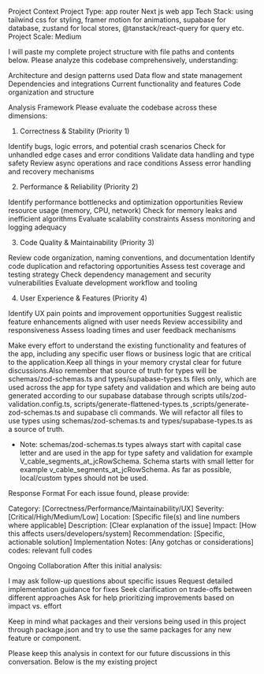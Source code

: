 Project Context
Project Type: app router Next js web app
Tech Stack: using tailwind css for styling, framer motion for animations, supabase for database, zustand for local stores, @tanstack/react-query for query etc.
Project Scale: Medium

I will paste my complete project structure with file paths and contents below. Please analyze this codebase comprehensively, understanding:

Architecture and design patterns used
Data flow and state management
Dependencies and integrations
Current functionality and features
Code organization and structure

Analysis Framework
Please evaluate the codebase across these dimensions:

1. Correctness & Stability (Priority 1)

Identify bugs, logic errors, and potential crash scenarios
Check for unhandled edge cases and error conditions
Validate data handling and type safety
Review async operations and race conditions
Assess error handling and recovery mechanisms

2. Performance & Reliability (Priority 2)

Identify performance bottlenecks and optimization opportunities
Review resource usage (memory, CPU, network)
Check for memory leaks and inefficient algorithms
Evaluate scalability constraints
Assess monitoring and logging adequacy

3. Code Quality & Maintainability (Priority 3)

Review code organization, naming conventions, and documentation
Identify code duplication and refactoring opportunities
Assess test coverage and testing strategy
Check dependency management and security vulnerabilities
Evaluate development workflow and tooling

4. User Experience & Features (Priority 4)

Identify UX pain points and improvement opportunities
Suggest realistic feature enhancements aligned with user needs
Review accessibility and responsiveness
Assess loading times and user feedback mechanisms

Make every effort to understand the existing functionality and features of the app, including any specific user flows or business logic that are critical to the application.Keep all things in your memory crystal clear for future discussions.Also remember that source of truth for types will be schemas/zod-schemas.ts and types/supabase-types.ts files only, which are used across the app for type safety and validation and which are being auto generated according to our supabase database through scripts utils/zod-validation.config.ts, scripts/generate-flattened-types.ts ,scripts/generate-zod-schemas.ts and supabase cli commands. We will refactor all files to use types using schemas/zod-schemas.ts and types/supabase-types.ts as a source of truth.

- Note: schemas/zod-schemas.ts types always start with capital case letter and are used in the app for type safety and validation for example V_cable_segments_at_jcRowSchema. Schema starts with small letter for example v_cable_segments_at_jcRowSchema. As far as possible, local/custom types should not be used.

Response Format
For each issue found, please provide:

Category: [Correctness/Performance/Maintainability/UX]
Severity: [Critical/High/Medium/Low]
Location: [Specific file(s) and line numbers where applicable]
Description: [Clear explanation of the issue]
Impact: [How this affects users/developers/system]
Recommendation: [Specific, actionable solution]
Implementation Notes: [Any gotchas or considerations]
codes: relevant full codes

Ongoing Collaboration
After this initial analysis:

I may ask follow-up questions about specific issues
Request detailed implementation guidance for fixes
Seek clarification on trade-offs between different approaches
Ask for help prioritizing improvements based on impact vs. effort

Keep in mind what packages and their versions being used in this project through package.json and try to use the same packages for any new feature or component.

Please keep this analysis in context for our future discussions in this conversation. Below is the my existing project


<!-- npm run push:core
npm run push:ofc
npm run push:systems
npm run push:util
npm run push:final -->